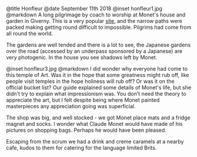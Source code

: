 @title		Honfleur
@date		September 11th 2018
@inset		honfleur1.jpg
@markdown
A long pilgrimage by coach to worship at Monet's house and garden
in Giverny. This is a very popular
[site](http://giverny.org/gardens/fcm/visitgb.htm), and the narrow
paths were packed making getting round difficult to impossible. Pilgrims had
come from all round the world.

The gardens are well tended and there is a lot to see, the
Japanese gardens over the road (accessed by an underpass sponsored
by a Japanese) are very photogenic. In the house you see shadows
left by Monet.

@inset		honfleur3.jpg
@markdown
I did wonder why everyone had come to this temple of Art. Was it
in the hope that some greatness might rub off, like people visit
temples in the hope holiness will rub off? Or was it on the official
bucket list? Our guide explained some details of Monet's life, but
she didn't try to explain what impressionism was. You don't need the
theory to appreciate the art, but I felt despite being where Monet
painted masterpieces any appreciation going was superficial.

The shop was big, and well stocked - we got Monet place mats and
a fridge magnet and socks. I wonder what Claude Monet would have
made of his pictures on shopping bags. Perhaps he would have been
pleased.

Escaping from the scrum we had a drink and creme caramels at a nearby
cafe, kudos to them for catering for the language limited Brits.
